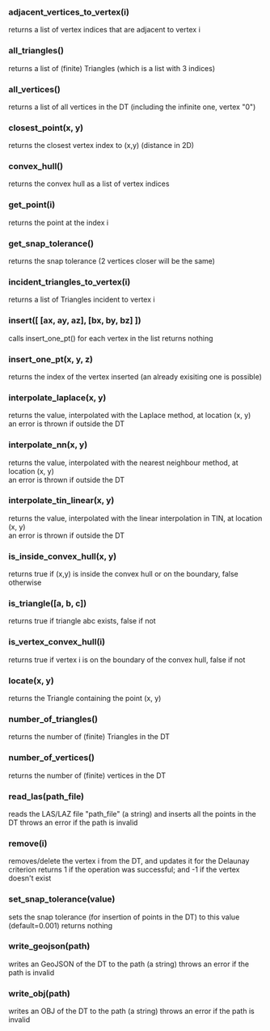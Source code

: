 
### adjacent_vertices_to_vertex(i)
  returns a list of vertex indices that are adjacent to vertex i

### all_triangles()                 
  returns a list of (finite) Triangles (which is a list with 3 indices)

### all_vertices()                  
  returns a list of all vertices in the DT (including the infinite one, vertex "0")

### closest_point(x, y)                 
  returns the closest vertex index to (x,y) (distance in 2D)

### convex_hull()                   
  returns the convex hull as a list of vertex indices

### get_point(i)
  returns the point at the index i                     

### get_snap_tolerance()            
  returns the snap tolerance (2 vertices closer will be the same)

### incident_triangles_to_vertex(i)  
  returns a list of Triangles incident to vertex i

### insert([ [ax, ay, az], [bx, by, bz] ])
  calls insert_one_pt() for each vertex in the list
  returns nothing                        

### insert_one_pt(x, y, z)   
  returns the index of the vertex inserted (an already exisiting one is possible)             

### interpolate_laplace(x, y)
  returns the value, interpolated with the Laplace method, at location (x, y)  
  an error is thrown if outside the DT         

### interpolate_nn(x, y)       
  returns the value, interpolated with the nearest neighbour method, at location (x, y)  
  an error is thrown if outside the DT         

### interpolate_tin_linear(x, y) 
  returns the value, interpolated with the linear interpolation in TIN, at location (x, y)  
  an error is thrown if outside the DT         

### is_inside_convex_hull(x, y) 
  returns true if (x,y) is inside the convex hull or on the boundary, false otherwise

### is_triangle([a, b, c])
  returns true if triangle abc exists, false if not

### is_vertex_convex_hull(i)
  returns true if vertex i is on the boundary of the convex hull, false if not   

### locate(x, y)
  returns the Triangle containing the point (x, y)

### number_of_triangles()
  returns the number of (finite) Triangles in the DT

### number_of_vertices()
  returns the number of (finite) vertices in the DT

### read_las(path_file)
  reads the LAS/LAZ file "path_file" (a string) and inserts all the points in the DT
  throws an error if the path is invalid

### remove(i)
  removes/delete the vertex i from the DT, and updates it for the Delaunay criterion
  returns 1 if the operation was successful; and -1 if the vertex doesn't exist

### set_snap_tolerance(value)
  sets the snap tolerance (for insertion of points in the DT) to this value 
  (default=0.001)
  returns nothing

### write_geojson(path)
  writes an GeoJSON of the DT to the path (a string)
  throws an error if the path is invalid

### write_obj(path)
  writes an OBJ of the DT to the path (a string)
  throws an error if the path is invalid
